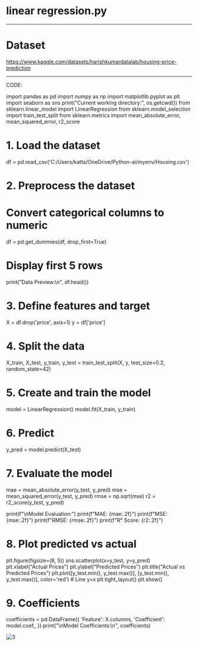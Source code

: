 # linear regression.py

---

# Dataset

https://www.kaggle.com/datasets/harishkumardatalab/housing-price-prediction

----

CODE:

import pandas as pd
import numpy as np
import matplotlib.pyplot as plt
import seaborn as sns
print("Current working directory:", os.getcwd())
from sklearn.linear_model import LinearRegression
from sklearn.model_selection import train_test_split
from sklearn.metrics import mean_absolute_error, mean_squared_error, r2_score

# 1. Load the dataset
df = pd.read_csv('C:/Users/katta/OneDrive/Python-ai/myenv/Housing.csv')

# 2. Preprocess the dataset
# Convert categorical columns to numeric
df = pd.get_dummies(df, drop_first=True)

# Display first 5 rows
print("Data Preview:\n", df.head())

# 3. Define features and target
X = df.drop('price', axis=1)
y = df['price']

# 4. Split the data
X_train, X_test, y_train, y_test = train_test_split(X, y, test_size=0.2, random_state=42)

# 5. Create and train the model
model = LinearRegression()
model.fit(X_train, y_train)

# 6. Predict
y_pred = model.predict(X_test)

# 7. Evaluate the model
mae = mean_absolute_error(y_test, y_pred)
mse = mean_squared_error(y_test, y_pred)
rmse = np.sqrt(mse)
r2 = r2_score(y_test, y_pred)

print(f"\nModel Evaluation:")
print(f"MAE: {mae:.2f}")
print(f"MSE: {mse:.2f}")
print(f"RMSE: {rmse:.2f}")
print(f"R² Score: {r2:.2f}")

# 8. Plot predicted vs actual
plt.figure(figsize=(8, 5))
sns.scatterplot(x=y_test, y=y_pred)
plt.xlabel("Actual Prices")
plt.ylabel("Predicted Prices")
plt.title("Actual vs Predicted Prices")
plt.plot([y_test.min(), y_test.max()], [y_test.min(), y_test.max()], color='red')  # Line y=x
plt.tight_layout()
plt.show()

# 9. Coefficients
coefficients = pd.DataFrame({
    'Feature': X.columns,
    'Coefficient': model.coef_
})
print("\nModel Coefficients:\n", coefficients)

![3](https://github.com/user-attachments/assets/72b3e65f-c389-49f4-b3f9-109da2e7c9c1)

